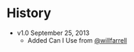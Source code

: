 # History

* v1.0 September 25, 2013
	* Added Can I Use from [@willfarrell](https://github.com/willfarrell/)